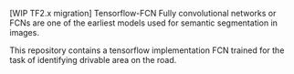 

[WIP TF2.x migration] Tensorflow-FCN
Fully convolutional networks or FCNs are one of the earliest models used for semantic segmentation in images.

This repository contains a tensorflow implementation FCN trained for the task of identifying drivable area on the road.
